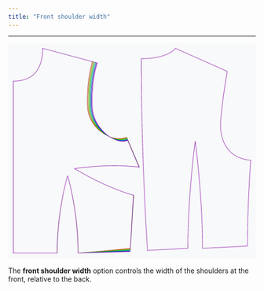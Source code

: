 ```yaml
---
title: "Front shoulder width"
---
```


***

![The effect of the front shoulder width option on the pattern](sample.png)

The **front shoulder width** option controls the width of the shoulders at the front, relative to the back.




